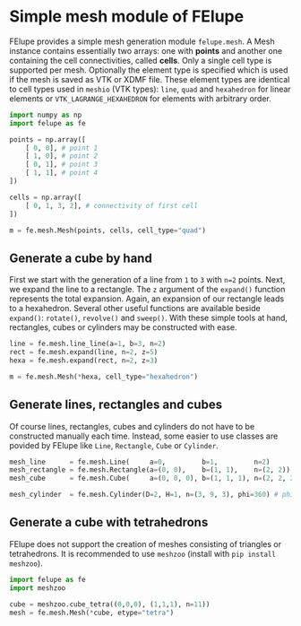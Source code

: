 # Simple mesh module of FElupe

FElupe provides a simple mesh generation module `felupe.mesh`. A Mesh instance contains essentially two arrays: one with **points** and another one containing the cell connectivities, called **cells**. Only a single cell type is supported per mesh. Optionally the element type is specified which is used if the mesh is saved as VTK or XDMF file. These element types are identical to cell types used in `meshio` (VTK types): `line`, `quad` and `hexahedron` for linear elements or `VTK_LAGRANGE_HEXAHEDRON` for elements with arbitrary order.

```python
import numpy as np
import felupe as fe

points = np.array([
    [ 0, 0], # point 1
    [ 1, 0], # point 2
    [ 0, 1], # point 3
    [ 1, 1], # point 4
])

cells = np.array([
    [ 0, 1, 3, 2], # connectivity of first cell
])

m = fe.mesh.Mesh(points, cells, cell_type="quad")
```

## Generate a cube by hand
First we start with the generation of a line from `1` to `3` with `n=2` points. Next, we expand the line to a rectangle. The `z` argument of the `expand()` function represents the total expansion. Again, an expansion of our rectangle leads to a hexahedron. Several other useful functions are available beside `expand()`: `rotate()`, `revolve()` and `sweep()`. With these simple tools at hand, rectangles, cubes or cylinders may be constructed with ease.

```python
line = fe.mesh.line_line(a=1, b=3, n=2)
rect = fe.mesh.expand(line, n=2, z=5)
hexa = fe.mesh.expand(rect, n=2, z=3)

m = fe.mesh.Mesh(*hexa, cell_type="hexahedron")
```

## Generate lines, rectangles and cubes
Of course lines, rectangles, cubes and cylinders do not have to be constructed manually each time. Instead, some easier to use classes are povided by FElupe like `Line`, `Rectangle`, `Cube` or `Cylinder`.

```python
mesh_line      = fe.mesh.Line(     a=0,         b=1,         n=2)
mesh_rectangle = fe.mesh.Rectangle(a=(0, 0),    b=(1, 1),    n=(2, 2))
mesh_cube      = fe.mesh.Cube(     a=(0, 0, 0), b=(1, 1, 1), n=(2, 2, 2))

mesh_cylinder  = fe.mesh.Cylinder(D=2, H=1, n=(3, 9, 3), phi=360) # phi in degree
```

## Generate a cube with tetrahedrons
FElupe does not support the creation of meshes consisting of triangles or tetrahedrons. It is recommended to use `meshzoo` (install with `pip install meshzoo`).

```python
import felupe as fe
import meshzoo

cube = meshzoo.cube_tetra((0,0,0), (1,1,1), n=11))
mesh = fe.mesh.Mesh(*cube, etype="tetra")
```